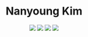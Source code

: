 
<div align="center">
  
  <h1>Nanyoung Kim</h1>
  <img src="https://img.shields.io/badge/NestJS-E0234E?style=for-the-badge&logo=NestJS&logoColor=black"/>
  <img src="https://img.shields.io/badge/NextJS-010101?style=for-the-badge&logo=Next.js&logoColor=white"/>
  <img src="https://img.shields.io/badge/Python-000080?style=for-the-badge&logo=Python&logoColor=yellow"/>
  <img src="https://img.shields.io/badge/Solidity-cdcdcd?style=for-the-badge&logo=Solidity&logoColor=black"/>
</div>
